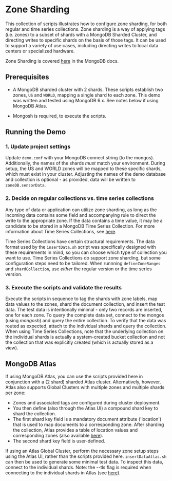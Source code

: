# Zone Sharding

This collection of scripts illustrates how to configure zone sharding, for both regular and time series collections. Zone sharding is a way of applying tags (i.e. zones) to a subset of shards with a MongoDB Sharded Cluster, and directing writes to specific shards on the basis of those tags. It can be used to support a variety of use cases, including directing writes to local data centers or specialized hardware. 

Zone Sharding is covered [here](https://www.mongodb.com/docs/manual/core/zone-sharding/) in the MongoDB docs. 

## Prerequisites

- A MongoDB sharded cluster with 2 shards. These scripts establish two zones, `US` and `WORLD`, mapping a single shard to each zone. This demo was written and tested using MongoDB 6.x. See notes below if using MongoDB Atlas.

- Mongosh is required, to execute the scripts. 

## Running the Demo

### 1. Update project settings

Update `demo.conf` with your MongoDB connect string (to the mongos). Additionally, the names of the shards *must* match your environment. During setup, the US and WORLD zones will be mapped to these specific shards, which must exist in your cluster. Adjusting the names of the demo database and collection is optional - as provided, data will be written to `zoneDB.sensorData`.

### 2. Decide on regular collections vs. time series collections

Any type of data or application can utilize zone sharding, as long as the incoming data contains some field and accompanying rule to direct the write to the appropriate zone. If the data contains a time value, it may be a candidate to be stored in a MongoDB Time Series Collection. For more information about Time Series Collections, see [here](https://www.mongodb.com/docs/manual/core/timeseries-collections/). 

Time Series Collections have certain structural requirements. The data format used by the `insertData.sh` script was specifically designed with these requirements in mind, so you can choose which type of collection you want to use. Time Series Collections do support zone sharding, but some configuration steps need to be tailored. When runnning `defineZoneRanges` and `shardCollection`, use *either* the regular version or the time series version. 

### 3. Execute the scripts and validate the results

Execute the scripts in sequence to tag the shards with zone labels, map data values to the zones, shard the document collection, and insert the test data. The test data is intentionally minimal - only two records are inserted, one for each zone. To query the complete data set, connect to the mongos (using *mongosh*) and query the entire collection. To verify that the data was routed as expected, attach to the individual shards and query the collection. When using Time Series Collections, note that the underlying collection on the individual shards is actually a system-created bucket collection and not the collection that was explicitly created (which is actually stored as a view). 

## MongoDB Atlas

If using MongoDB Atlas, you can use the scripts provided here in conjunction with a (2 shard) sharded Atlas cluster. Alternatively, however, Atlas also supports Global Clusters with multiple zones and multiple shards per zone: 

- Zones and associated tags are configured during cluster deployment. 
- You then define (also through the Atlas UI) a compound shard key to shard the collection. 
- The first shard key field is a mandatory document attribute ('location') that is used to map documents to a corresponding zone. After sharding the collection, Atlas provides a table of location values and corresponding zones (also available [here](https://cloud.mongodb.com/static/atlas/country_iso_codes.txt)).
- The second shard key field is user-defined. 

If using an Atlas Global Cluster, perform the necessary zone setup steps using the Atlas UI, rather than the scripts provided here. `insertDataAtlas.sh` can then be used to generate some minimal test data. To inspect this data, connect to the individual shards. Note: the --tls flag is required when connecting to the individual shards in Atlas (see [here](https://kb.corp.mongodb.com/article/000021064)).
